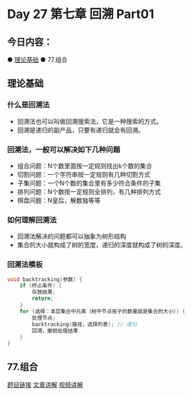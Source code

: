 # Day 27 第七章 回溯 Part01

## 今日内容：

● [理论基础](https://programmercarl.com/%E5%9B%9E%E6%BA%AF%E7%AE%97%E6%B3%95%E7%90%86%E8%AE%BA%E5%9F%BA%E7%A1%80.html#%E9%A2%98%E7%9B%AE%E5%88%86%E7%B1%BB)
● 77.组合

## 理论基础
### 什么是回溯法
- 回溯法也可以叫做回溯搜索法，它是一种搜索的方式。
- 回溯是递归的副产品，只要有递归就会有回溯。
  
### 回溯法，一般可以解决如下几种问题
- 组合问题：N个数里面按一定规则找出k个数的集合
- 切割问题：一个字符串按一定规则有几种切割方式
- 子集问题：一个N个数的集合里有多少符合条件的子集
- 排列问题：N个数按一定规则全排列，有几种排列方式
- 棋盘问题：N皇后，解数独等等

### 如何理解回溯法
- 回溯法解决的问题都可以抽象为树形结构
- 集合的大小就构成了树的宽度，递归的深度就构成了树的深度。

### 回溯法模板
```cpp
void backtracking(参数) {
    if (终止条件) {
        存放结果;
        return;
    }
    for (选择：本层集合中元素（树中节点孩子的数量就是集合的大小）) {
        处理节点;
        backtracking(路径，选择列表); // 递归
        回溯，撤销处理结果
    }
}
```
## 77.组合
[题目链接]()
[文章讲解]()
[视频讲解]()

